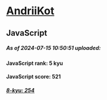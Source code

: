 # [AndriiKot](https://www.codewars.com/users/AndriiKot) 
## JavaScript
##### As of 2024-07-15 10:50:51 uploaded:
#### JavaScript rank: 5 kyu
#### JavaScript score: 521
##### [8-kyu: 254](https://github.com/AndriiKot/JavaScript__CodeWars/tree/main/kyu-8)
